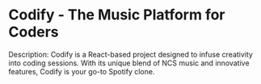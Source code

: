 # Codify - The Music Platform for Coders
Description: Codify is a React-based project designed to infuse creativity into coding sessions. With its unique blend of 
NCS music and innovative features, Codify is your go-to Spotify clone.
